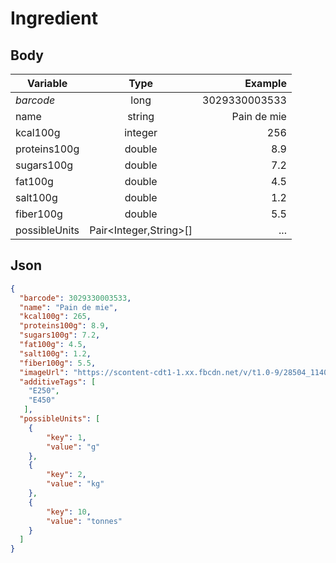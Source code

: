 # Ingredient

## Body
| Variable      | Type                   | Example       |
| ------------- |:----------------------:| -------------:|
| _barcode_     | long                   | 3029330003533 |
| name          | string                 | Pain de mie   |
| kcal100g      | integer                | 256           |
| proteins100g  | double                 | 8.9           |
| sugars100g    | double                 | 7.2           |
| fat100g       | double                 | 4.5           |
| salt100g      | double                 | 1.2           |
| fiber100g     | double                 | 5.5           |
| possibleUnits | Pair<Integer,String>[] | ...           |

## Json
```json
{
  "barcode": 3029330003533,
  "name": "Pain de mie",
  "kcal100g": 265,
  "proteins100g": 8.9,
  "sugars100g": 7.2,
  "fat100g": 4.5,
  "salt100g": 1.2,
  "fiber100g": 5.5,
  "imageUrl": "https://scontent-cdt1-1.xx.fbcdn.net/v/t1.0-9/28504_114053001970492_2271173_n.jpg?_nc_cat=104&_nc_ht=scontent-cdt1-1.xx&oh=07830119ea6bff6606b627af73d82990&oe=5CB81BBA",
  "additiveTags": [
    "E250",
    "E450"
   ],
  "possibleUnits": [
    {
        "key": 1,
        "value": "g"
    },
    {
        "key": 2,
        "value": "kg"
    },
    {
        "key": 10,
        "value": "tonnes"
    }
  ]
}
```
